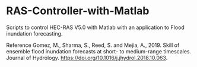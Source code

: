 # RAS-Controller-with-Matlab
Scripts to control HEC-RAS V5.0 with Matlab with an application to Flood inundation forecasting.

Reference
Gomez, M., Sharma, S., Reed, S. and Mejia, A., 2019. Skill of ensemble flood inundation forecasts at short- to medium-range timescales. Journal of Hydrology. https://doi.org/10.1016/j.jhydrol.2018.10.063.
